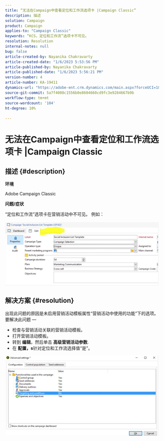 ```yaml
---
title: “无法在Campaign中查看定位和工作流选项卡 |Campaign Classic”
description: 描述
solution: Campaign
product: Campaign
applies-to: "Campaign Classic"
keywords: “KCS，定位和工作流”选项卡不可见。
resolution: Resolution
internal-notes: null
bug: false
article-created-by: Nayanika Chakravarty
article-created-date: "1/6/2023 5:53:56 PM"
article-published-by: Nayanika Chakravarty
article-published-date: "1/6/2023 5:56:21 PM"
version-number: 4
article-number: KA-19411
dynamics-url: "https://adobe-ent.crm.dynamics.com/main.aspx?forceUCI=1&pagetype=entityrecord&etn=knowledgearticle&id=d629bf14-eb8d-ed11-81ac-6045bd006ce9"
source-git-commit: 5a7f4008c1556b0e8604660cd9fc3e9284667b9b
workflow-type: tm+mt
source-wordcount: '104'
ht-degree: 10%

---
```


# 无法在Campaign中查看定位和工作流选项卡 |Campaign Classic

## 描述 {#description}


<b>环境</b>

Adobe Campaign Classic

<b>问题/症状</b>

“定位和工作流”选项卡在营销活动中不可见。 例如：<br><br>![](assets/___d729bf14-eb8d-ed11-81ac-6045bd006ce9___.png)<br>

## 解决方案 {#resolution}


出现此问题的原因是未启用营销活动模板属性“营销活动中使用的功能”下的选项。 要解决此问题 — 

- 检查与营销活动关联的营销活动模板。
- 打开营销活动模板。
- 转到 <b>编辑</b>，然后单击 <b>高级营销活动参数</b>.
- 在 <b>配置，s</b>针对定位和工作流选择值“是”。


![](assets/f184a935-4ace-ec11-a7b5-00224809c196.png)

